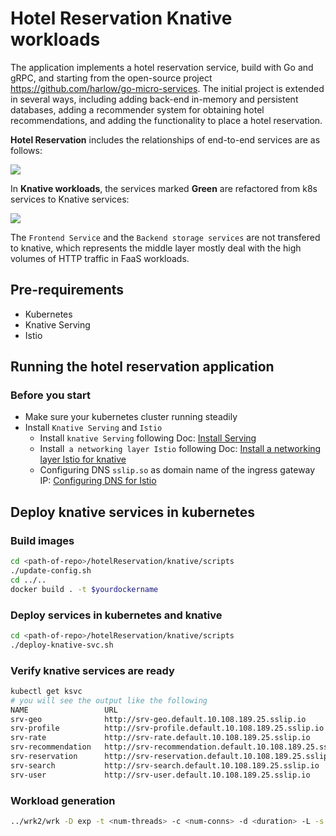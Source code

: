 # Hotel Reservation Knative workloads

The application implements a hotel reservation service, build with Go and gRPC, and starting from the open-source project https://github.com/harlow/go-micro-services. The initial project is extended in several ways, including adding back-end in-memory and persistent databases, adding a recommender system for obtaining hotel recommendations, and adding the functionality to place a hotel reservation.

**Hotel Reservation** includes the relationships of end-to-end services are as follows:

<img src="hotelReservation_architecture.png"/>

In **Knative workloads**, the services marked **Green** are refactored from k8s services to Knative services:

<img src="hotelReservation_knative.png"/>

The ``Frontend Service`` and the ``Backend storage services`` are not transfered to knative, which represents the middle layer mostly deal with the high volumes of HTTP traffic in FaaS workloads.


## Pre-requirements
- Kubernetes
- Knative Serving
- Istio

## Running the hotel reservation application
### Before you start

- Make sure your kubernetes cluster running steadily
- Install ``Knative Serving`` and ``Istio``
    - Install ``knative Serving`` following Doc:
    [Install Serving](https://knative.dev/docs/install/yaml-install/serving/install-serving-with-yaml/#install-the-knative-serving-component)
    - Install`` a networking layer Istio`` following Doc:
    [Install a networking layer Istio for knative](https://knative.dev/docs/install/yaml-install/serving/install-serving-with-yaml/#install-a-networking-layer)
    - Configuring DNS ``sslip.so`` as domain name of the ingress gateway IP:
    [Configuring DNS for Istio](https://knative.dev/docs/install/installing-istio/#verifying-your-istio-install)

## Deploy knative services in kubernetes
### Build images
```bash
cd <path-of-repo>/hotelReservation/knative/scripts
./update-config.sh
cd ../..
docker build . -t $yourdockername
```
### Deploy services in kubernetes and knative
```bash
cd <path-of-repo>/hotelReservation/knative/scripts
./deploy-knative-svc.sh
```
### Verify knative services are ready
```bash
kubectl get ksvc
# you will see the output like the following
NAME                 URL                                                        LATESTCREATED              LATESTREADY                READY   REASON
srv-geo              http://srv-geo.default.10.108.189.25.sslip.io              srv-geo-00001              srv-geo-00001              True
srv-profile          http://srv-profile.default.10.108.189.25.sslip.io          srv-profile-00001          srv-profile-00001          True
srv-rate             http://srv-rate.default.10.108.189.25.sslip.io             srv-rate-00001             srv-rate-00001             True
srv-recommendation   http://srv-recommendation.default.10.108.189.25.sslip.io   srv-recommendation-00001   srv-recommendation-00001   True
srv-reservation      http://srv-reservation.default.10.108.189.25.sslip.io      srv-reservation-00001      srv-reservation-00001      True
srv-search           http://srv-search.default.10.108.189.25.sslip.io           srv-search-00001           srv-search-00001           True
srv-user             http://srv-user.default.10.108.189.25.sslip.io             srv-user-00001             srv-user-00001             True
```
### Workload generation
```bash
../wrk2/wrk -D exp -t <num-threads> -c <num-conns> -d <duration> -L -s ./wrk2/scripts/hotel-reservation/mixed-workload_type_1.lua http://x.x.x.x:5000 -R <reqs-per-sec>
```

